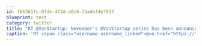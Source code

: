 ```yaml
---
id: f66361fc-8fde-472d-a0c6-33adbf4e7937
blueprint: text
category: twitter
title: "RT @VanStartup: November's @VanStartup series has been announced on VanStartup.com. Sign up to get access to pre-early-bird tickets."
caption: 'RT <span class="username username_linked">@<a href="https://twitter.com/VanStartup" title="Startup Weekend Van">VanStartup</a></span>: November''s <span class="username username_linked">@<a href="https://twitter.com/VanStartup" title="Startup Weekend Van">VanStartup</a></span> series has been announced on <a href="http://www.VanStartup.com" title="http://www.VanStartup.com" class="link link_untco">VanStartup.com</a>. Sign up to get access to pre-early-bird tickets.'
---
```

